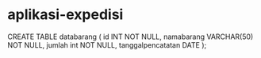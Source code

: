 # aplikasi-expedisi

CREATE TABLE databarang ( id INT NOT NULL, namabarang VARCHAR(50) NOT NULL, jumlah int NOT NULL, tanggalpencatatan DATE );
